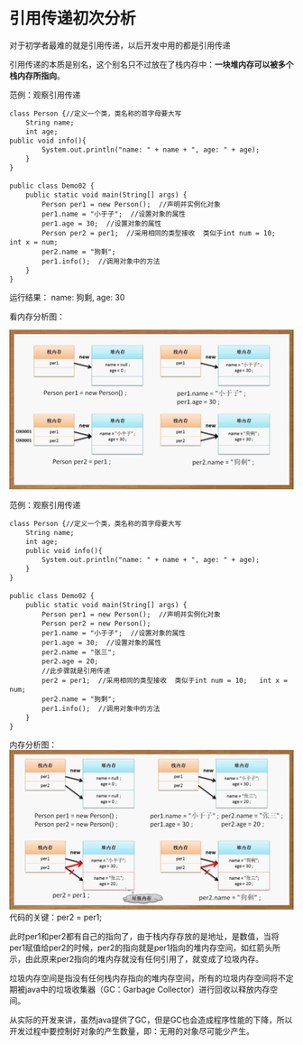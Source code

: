 # 引用传递初次分析 #

对于初学者最难的就是引用传递，以后开发中用的都是引用传递

引用传递的本质是别名，这个别名只不过放在了栈内存中：**一块堆内存可以被多个栈内存所指向**。

范例：观察引用传递

	class Person {//定义一个类，类名称的首字母要大写
		String name;
		int age;
	public void info(){
			System.out.println("name: " + name + ", age: " + age);
		}
	}
	
	public class Demo02 {
		public static void main(String[] args) {
			Person per1 = new Person();  //声明并实例化对象
			per1.name = "小于子";  //设置对象的属性
			per1.age = 30;  //设置对象的属性
			Person per2 = per1;  //采用相同的类型接收  类似于int num = 10;   int x = num;
			per2.name = "狗剩";
			per1.info();  //调用对象中的方法
		}
	}
运行结果：
name: 狗剩, age: 30

看内存分析图：

![](https://raw.githubusercontent.com/pgao0823/Picture/master/%E5%BC%95%E7%94%A8%E4%BC%A0%E9%80%92%E5%86%85%E5%AD%98%E5%88%86%E6%9E%901.png)

范例：观察引用传递

	class Person {//定义一个类，类名称的首字母要大写
		String name;
		int age;
		public void info(){
			System.out.println("name: " + name + ", age: " + age);
		}
	}
	
	public class Demo02 {
		public static void main(String[] args) {
			Person per1 = new Person();  //声明并实例化对象
			Person per2 = new Person();
			per1.name = "小于子";  //设置对象的属性
			per1.age = 30;  //设置对象的属性
			per2.name = "张三";
			per2.age = 20;
			//此步骤就是引用传递
			per2 = per1;  //采用相同的类型接收  类似于int num = 10;   int x = num;
			per2.name = "狗剩";
			per1.info();  //调用对象中的方法
		}
	}

内存分析图：
![](https://raw.githubusercontent.com/pgao0823/Picture/master/%E5%BC%95%E7%94%A8%E4%BC%A0%E9%80%92%E5%86%85%E5%AD%98%E5%88%86%E6%9E%902.png)
代码的关键：per2 = per1;

此时per1和per2都有自己的指向了，由于栈内存存放的是地址，是数值，当将per1赋值给per2的时候，per2的指向就是per1指向的堆内存空间，如红箭头所示，由此原来per2指向的堆内存就没有任何引用了，就变成了垃圾内存。

垃圾内存空间是指没有任何栈内存指向的堆内存空间，所有的垃圾内存空间将不定期被java中的垃圾收集器（GC：Garbage Collector）进行回收以释放内存空间。

从实际的开发来讲，虽然java提供了GC，但是GC也会造成程序性能的下降，所以开发过程中要控制好对象的产生数量，即：无用的对象尽可能少产生。